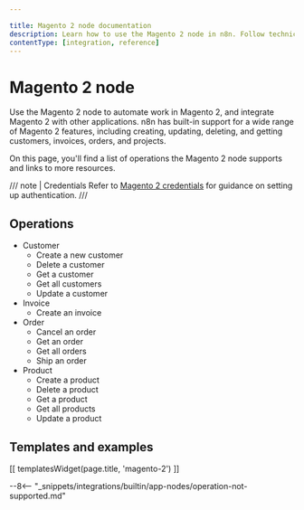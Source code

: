 ```yaml
---

title: Magento 2 node documentation
description: Learn how to use the Magento 2 node in n8n. Follow technical documentation to integrate Magento 2 node into your workflows.
contentType: [integration, reference]
---
```


# Magento 2 node

Use the Magento 2 node to automate work in Magento 2, and integrate Magento 2 with other applications. n8n has built-in support for a wide range of Magento 2 features, including creating, updating, deleting, and getting customers, invoices, orders, and projects. 

On this page, you'll find a list of operations the Magento 2 node supports and links to more resources.

/// note | Credentials
Refer to [Magento 2 credentials](/integrations/builtin/credentials/magento2.md) for guidance on setting up authentication. 
///

## Operations

* Customer
    * Create a new customer
    * Delete a customer
    * Get a customer
    * Get all customers
    * Update a customer
* Invoice
    * Create an invoice
* Order
    * Cancel an order
    * Get an order
    * Get all orders
    * Ship an order
* Product
    * Create a product
    * Delete a product
    * Get a product
    * Get all products
    * Update a product

## Templates and examples

<!-- see https://www.notion.so/n8n/Pull-in-templates-for-the-integrations-pages-37c716837b804d30a33b47475f6e3780 -->
[[ templatesWidget(page.title, 'magento-2') ]]

--8<-- "_snippets/integrations/builtin/app-nodes/operation-not-supported.md"
